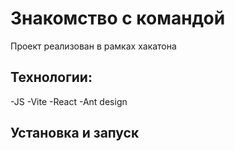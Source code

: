 # Знакомство с командой
Проект реализован в рамках хакатона

## Технологии:
-JS
-Vite
-React
-Ant design

## Установка и запуск